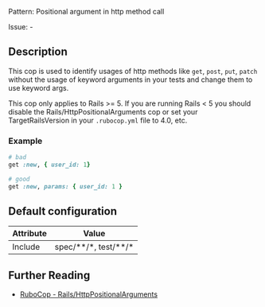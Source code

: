 Pattern: Positional argument in http method call

Issue: -

## Description

This cop is used to identify usages of http methods like `get`, `post`,
`put`, `patch` without the usage of keyword arguments in your tests and
change them to use keyword args.  

This cop only applies to Rails >= 5. If you are running Rails < 5 you should disable the Rails/HttpPositionalArguments cop or set your TargetRailsVersion in your `.rubocop.yml` file to 4.0, etc.

### Example

```ruby
# bad
get :new, { user_id: 1}

# good
get :new, params: { user_id: 1 }
```

## Default configuration

Attribute | Value
--- | ---
Include | spec/\*\*/\*, test/\*\*/\*

## Further Reading

* [RuboCop - Rails/HttpPositionalArguments](https://rubocop.readthedocs.io/en/latest/cops_rails/#railshttppositionalarguments)

